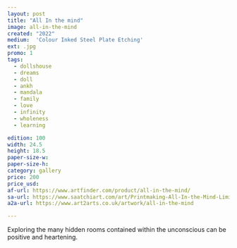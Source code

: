 ```yaml
---
layout: post
title: "All In the mind"
image: all-in-the-mind
created: "2022"
medium:  'Colour Inked Steel Plate Etching'
ext: .jpg
promo: 1
tags:
  - dollshouse
  - dreams
  - doll
  - ankh
  - mandala
  - family
  - love
  - infinity
  - wholeness
  - learning

edition: 100
width: 24.5
height: 18.5
paper-size-w: 
paper-size-h: 
category: gallery
price: 200
price_usd: 
af-url: https://www.artfinder.com/product/all-in-the-mind/
sa-url: https://www.saatchiart.com/art/Printmaking-All-In-the-Mind-Limited-Edition-of-100/19454/9099445/view
a2a-url: https://www.art2arts.co.uk/artwork/all-in-the-mind

---
```


Exploring the many hidden rooms contained within the unconscious can be positive and heartening.